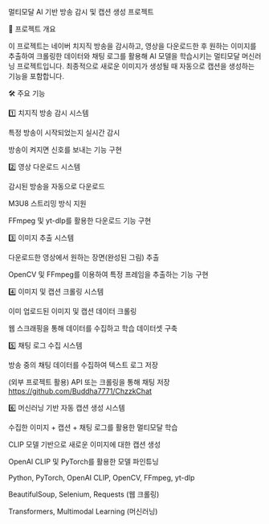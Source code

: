 멀티모달 AI 기반 방송 감시 및 캡션 생성 프로젝트

📌 프로젝트 개요

이 프로젝트는 네이버 치지직 방송을 감시하고, 영상을 다운로드한 후 원하는 이미지를 추출하여 크롤링한 데이터와 채팅 로그를 활용해 AI 모델을 학습시키는 멀티모달 머신러닝 프로젝트입니다. 최종적으로 새로운 이미지가 생성될 때 자동으로 캡션을 생성하는 기능을 포함합니다.

🛠 주요 기능

1️⃣ 치지직 방송 감시 시스템

특정 방송이 시작되었는지 실시간 감시

방송이 켜지면 신호를 보내는 기능 구현

2️⃣ 영상 다운로드 시스템

감시된 방송을 자동으로 다운로드

M3U8 스트리밍 방식 지원

FFmpeg 및 yt-dlp를 활용한 다운로드 기능 구현

3️⃣ 이미지 추출 시스템

다운로드한 영상에서 원하는 장면(완성된 그림) 추출

OpenCV 및 FFmpeg를 이용하여 특정 프레임을 추출하는 기능 구현

4️⃣ 이미지 및 캡션 크롤링 시스템

이미 업로드된 이미지 및 캡션 데이터 크롤링

웹 스크래핑을 통해 데이터를 수집하고 학습 데이터셋 구축

5️⃣ 채팅 로그 수집 시스템

방송 중의 채팅 데이터를 수집하여 텍스트 로그 저장

(외부 프로젝트 활용) API 또는 크롤링을 통해 채팅 저장 https://github.com/Buddha7771/ChzzkChat

6️⃣ 머신러닝 기반 자동 캡션 생성 시스템

수집한 이미지 + 캡션 + 채팅 로그를 활용한 멀티모달 학습

CLIP 모델 기반으로 새로운 이미지에 대한 캡션 생성

OpenAI CLIP 및 PyTorch를 활용한 모델 파인튜닝


Python, PyTorch, OpenAI CLIP, OpenCV, FFmpeg, yt-dlp

BeautifulSoup, Selenium, Requests (웹 크롤링)

Transformers, Multimodal Learning (머신러닝)